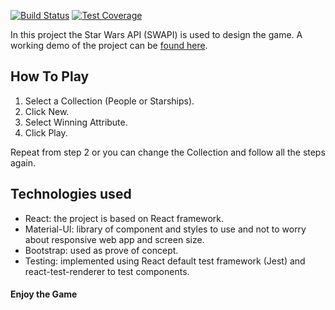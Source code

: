 [![Build Status](https://travis-ci.com/YousafAzabi/star-wars.svg?branch=master)](https://travis-ci.com/YousafAzabi/star-wars)
[![Test Coverage](https://api.codeclimate.com/v1/badges/c7b3371a95ef5a623404/test_coverage)](https://codeclimate.com/github/YousafAzabi/star-wars/test_coverage)

In this project the Star Wars API (SWAPI) is used to design the game.
A working demo of the project can be [found here](https://star-wars-2019.firebaseapp.com/).

## How To Play

1. Select a Collection (People or Starships).
2. Click New.
3. Select Winning Attribute.
4. Click Play.

Repeat from step 2 or you can change the Collection and follow all the steps again.

## Technologies used

* React: the project is based on React framework.
* Material-UI: library of component and styles to use and not to worry about responsive web app and screen size.
* Bootstrap: used as prove of concept.
* Testing: implemented using React default test framework (Jest) and react-test-renderer to test components.

#### Enjoy the Game
